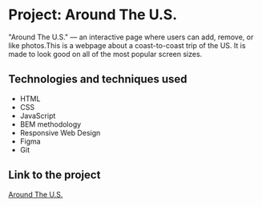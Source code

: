 # Project: Around The U.S.

 "Around The U.S." — an interactive page where users can add, remove, or like photos.This is a webpage about a coast-to-coast trip of the US. It is made to look good on all of the most popular screen sizes.

## Technologies and techniques used

- HTML
- CSS
- JavaScript
- BEM methodology
- Responsive Web Design
- Figma
- Git

## Link to the project

[Around The U.S.](https://rkarora20.github.io/web_project_4/)
